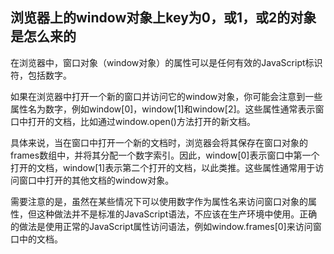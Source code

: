 ## 浏览器上的window对象上key为0，或1，或2的对象是怎么来的

在浏览器中，窗口对象（window对象）的属性可以是任何有效的JavaScript标识符，包括数字。

如果在浏览器中打开一个新的窗口并访问它的window对象，你可能会注意到一些属性名为数字，例如window[0]，window[1]和window[2]。这些属性通常表示窗口中打开的文档，比如通过window.open()方法打开的新文档。

具体来说，当在窗口中打开一个新的文档时，浏览器会将其保存在窗口对象的frames数组中，并将其分配一个数字索引。因此，window[0]表示窗口中第一个打开的文档，window[1]表示第二个打开的文档，以此类推。这些属性通常用于访问窗口中打开的其他文档的window对象。

需要注意的是，虽然在某些情况下可以使用数字作为属性名来访问窗口对象的属性，但这种做法并不是标准的JavaScript语法，不应该在生产环境中使用。正确的做法是使用正常的JavaScript属性访问语法，例如window.frames[0]来访问窗口中的文档。
